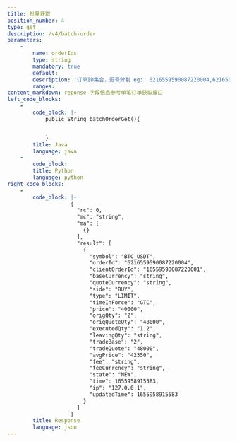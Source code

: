 ```yaml
---
title: 批量获取
position_number: 4
type: get
description: /v4/batch-order
parameters:
    -
        name: orderIds
        type: string
        mandatory: true
        default:
        description: '订单ID集合，逗号分割 eg:  6216559590087220004,6216559590087220004'
        ranges:
content_markdown: reponse 字段信息参考单笔订单获取接口
left_code_blocks:
    -
        code_block: |-
            public String batchOrderGet(){


            }
        title: Java
        language: java
    -
        code_block:
        title: Python
        language: python
right_code_blocks:
    -
        code_block: |-
                    {
                      "rc": 0,
                      "mc": "string",
                      "ma": [
                        {}
                      ],
                      "result": [
                        {
                          "symbol": "BTC_USDT",
                          "orderId": "6216559590087220004",
                          "clientOrderId": "16559590087220001",
                          "baseCurrency": "string",
                          "quoteCurrency": "string",
                          "side": "BUY",
                          "type": "LIMIT",
                          "timeInForce": "GTC",
                          "price": "40000",
                          "origQty": "2",
                          "origQuoteQty": "48000",
                          "executedQty": "1.2",
                          "leavingQty": "string",
                          "tradeBase": "2",
                          "tradeQuote": "48000",
                          "avgPrice": "42350",
                          "fee": "string",
                          "feeCurrency": "string",
                          "state": "NEW",
                          "time": 1655958915583,
                          "ip": "127.0.0.1",
                          "updatedTime": 1655958915583
                        }
                      ]
                    }
        title: Response
        language: json
---
```

